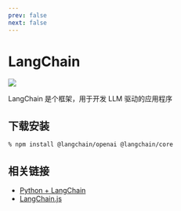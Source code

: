 ```yaml
---
prev: false
next: false
---
```


# LangChain

![](/static/skill-images/ai--langchain.png)

LangChain 是个框架，用于开发 LLM 驱动的应用程序

## 下载安装

```zsh
% npm install @langchain/openai @langchain/core
```

## 相关链接

- [Python + LangChain](https://www.bilibili.com/video/BV1rcMSz5EAA/?spm_id_from=333.337.search-card.all.click&vd_source=8960252a3845b76b699282b11f36ab5c)
- [LangChain.js](https://www.bilibili.com/video/BV1xb3wzhEDU/?spm_id_from=333.337.search-card.all.click&vd_source=8960252a3845b76b699282b11f36ab5c)
